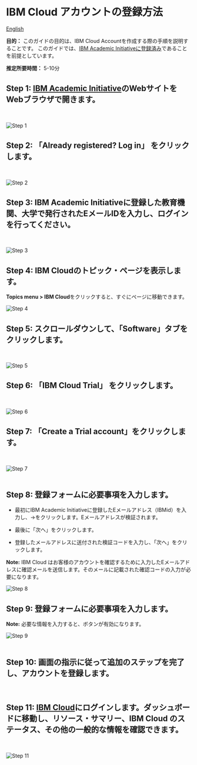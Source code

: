 # IBM Cloud アカウントの登録方法

[English](/academic-initiative/how-to/How-to-create-an-IBM-Cloud-account/readme.md)

**目的：** このガイドの目的は、IBM Cloud Accountを作成する際の手順を説明することです。 このガイドでは、[IBM Academic Initiativeに登録済み](/academic-initiative/how-to/How-to-register-with-the-IBM-Academic-Initiative/readme-ja.md)であることを前提としています。

**推定所要時間：** 5-10分

## Step 1: [IBM Academic Initiative](https://ibm.com/academic)のWebサイトをWebブラウザで開きます。
<br />

![Step 1](images/step1.png) 

## Step 2:  「**Already registered? Log in**」 をクリックします。
<br />

![Step 2](images/step2.png) 
 
## Step 3: IBM Academic Initiativeに登録した教育機関、大学で発行されたEメールIDを入力し、ログインを行ってください。
<br />

![Step 3](images/step3.png) 
 
## Step 4: IBM Cloudのトピック・ページを表示します。

**Topics menu > IBM Cloud**をクリックすると、すぐにページに移動できます。
<br />

![Step 4](images/step4.png) 

## Step 5: スクロールダウンして、「**Software**」タブをクリックします。
<br />

![Step 5](images/step5.png)   

## Step 6: 「**IBM Cloud Trial**」 をクリックします。
<br />

![Step 6](images/step6.png)  

## Step 7: 「**Create a Trial account**」をクリックします。
<br />

![Step 7](images/step7.png)  
 
## Step 8: 登録フォームに必要事項を入力します。

- 最初にIBM Academic Initiativeに登録したEメールアドレス（IBMid）を入力し、→をクリックします。Eメールアドレスが検証されます。

- 最後に「次へ」をクリックします。

- 登録したメールアドレスに送付された検証コードを入力し、「次へ」をクリックします。

**Note:** IBM Cloud はお客様のアカウントを確認するために入力したEメールアドレスに確認メールを送信します。そのメールに記載された確認コードの入力が必要になります。
<br />

![Step 8](images/step8-ja.png) 
 
## Step 9: 登録フォームに必要事項を入力します。

**Note:** 必要な情報を入力すると、ボタンが有効になります。
<br />

![Step 9](images/step9-ja.png)  
 
## Step 10: 画面の指示に従って追加のステップを完了し、アカウントを登録します。

<br />

## Step 11: [IBM Cloud](https://cloud.ibm.com)にログインします。ダッシュボードに移動し、リソース・サマリー、IBM Cloud のステータス、その他の一般的な情報を確認できます。
<br />

![Step 11](images/step11-ja.png)